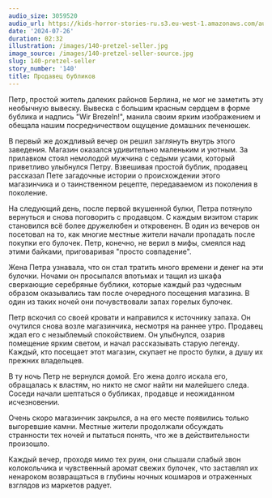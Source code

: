 ```yaml
---
audio_size: 3059520
audio_url: https://kids-horror-stories-ru.s3.eu-west-1.amazonaws.com/audio/140-pretzel-seller.mp3
date: '2024-07-26'
duration: 02:32
illustration: /images/140-pretzel-seller.jpg
image_source: /images/140-pretzel-seller-source.jpg
slug: 140-pretzel-seller
story_number: '140'
title: Продавец бубликов
---
```


Петр, простой житель далеких районов Берлина, не мог не заметить эту необычную вывеску. Вывеска с большим красным сердцем в форме бублика и надпись "Wir Brezeln!", манила своим ярким изображением и обещала нашим посредничеством ощущение домашних печенюшек. 

В первый же дождливый вечер он решил заглянуть внутрь этого заведения. Магазин оказался удивительно маленьким и уютным. За прилавком стоял немолодой мужчина с седыми усами, который приветливо улыбнулся Петру. Взвешивая простой бублик, продавец рассказал Пете загадочные истории о происхождении этого магазинчика и о таинственном рецепте, передаваемом из поколения в поколение.

На следующий день, после первой вкушенной булки, Петра потянуло вернуться и снова поговорить с продавцом. С каждым визитом старик становился всё более дружелюбен и откровенен. В один из вечеров он посетовал на то, как многие местные жители начали пропадать после покупки его булочек. Петр, конечно, не верил в мифы, смеялся над этими байками, приговаривая "просто совпадение".

Жена Петра узнавала, что он стал тратить много времени и денег на эти булочки. Ночами он просыпался впотьмах и тащил из шкафа сверкающие серебряные бублики, которые каждый раз чудесным образом оказывались там после очередного посещения магазина. В один из таких ночей они почувствовали запах горелых булочек.

Петр вскочил со своей кровати и направился к источнику запаха. Он очутился снова возле магазинчика, несмотря на раннее утро. Продавец ждал его с незыблемый спокойствием. Он улыбнулся, озарив помещение ярким светом, и начал рассказывать старую легенду. Каждый, кто посещает этот магазин, скупает не просто булки, а душу их прежних владельцев.

В ту ночь Петр не вернулся домой. Его жена долго искала его, обращалась к властям, но никто не смог найти ни малейшего следа. Соседи начали шептаться о бубликах, продавце и неожиданном исчезновении. 

Очень скоро магазинчик закрылся, а на его месте появились только выгоревшие камни. Местные жители продолжали обсуждать странности тех ночей и пытаться понять, что же в действительности произошло. 

Каждый вечер, проходя мимо тех руин, они слышали слабый звон колокольчика и чувственный аромат свежих булочек, что заставлял их ненароком возвращаться в глубины ночных кошмаров и отраженных взглядов из маркетов радует.